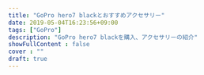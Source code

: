 ```yaml
---
title: "GoPro hero7 blackとおすすめアクセサリー"
date: 2019-05-04T16:23:56+09:00
tags: ["GoPro"] 
description: "GoPro hero7 blackを購入、アクセサリーの紹介"
showFullContent : false
cover : ""
draft: true
---
```


